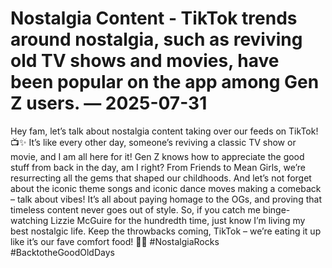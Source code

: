 # Nostalgia Content - TikTok trends around nostalgia, such as reviving old TV shows and movies, have been popular on the app among Gen Z users. — 2025-07-31

Hey fam, let’s talk about nostalgia content taking over our feeds on TikTok! 📺✨ It’s like every other day, someone’s reviving a classic TV show or movie, and I am all here for it! Gen Z knows how to appreciate the good stuff from back in the day, am I right? From Friends to Mean Girls, we’re resurrecting all the gems that shaped our childhoods. And let’s not forget about the iconic theme songs and iconic dance moves making a comeback – talk about vibes! It’s all about paying homage to the OGs, and proving that timeless content never goes out of style. So, if you catch me binge-watching Lizzie McGuire for the hundredth time, just know I’m living my best nostalgic life. Keep the throwbacks coming, TikTok – we’re eating it up like it’s our fave comfort food! 💫🎥 #NostalgiaRocks #BacktotheGoodOldDays